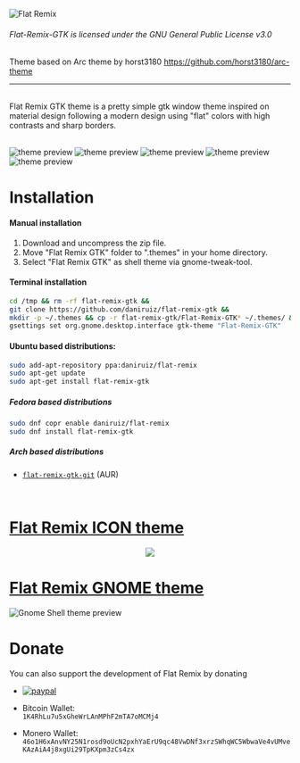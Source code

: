 ![Flat Remix](https://cdn.rawgit.com/daniruiz/Flat-Remix-GTK/master/logo.png)

###### Flat-Remix-GTK is licensed under the GNU General Public License v3.0
Theme based on Arc theme by horst3180 https://github.com/horst3180/arc-theme
<hr>
<br>
Flat Remix GTK theme is a pretty simple gtk window theme inspired on material design following a modern design using "flat" colors with high contrasts and sharp borders.
<br><br>

![theme preview](https://raw.githubusercontent.com/daniruiz/Flat-Remix-GTK/master/1.png)
![theme preview](https://raw.githubusercontent.com/daniruiz/Flat-Remix-GTK/master/2.png)
![theme preview](https://raw.githubusercontent.com/daniruiz/Flat-Remix-GTK/master/3.png)
![theme preview](https://raw.githubusercontent.com/daniruiz/Flat-Remix-GTK/master/4.png)
![theme preview](https://raw.githubusercontent.com/daniruiz/Flat-Remix-GTK/master/5.png)
<br>

# Installation

#### Manual installation

1. Download and uncompress the zip file.
1. Move "Flat Remix GTK" folder to ".themes" in your home directory.
1. Select "Flat Remix GTK" as shell theme via gnome-tweak-tool.

#### Terminal installation

```sh
cd /tmp && rm -rf flat-remix-gtk &&
git clone https://github.com/daniruiz/flat-remix-gtk &&
mkdir -p ~/.themes && cp -r flat-remix-gtk/Flat-Remix-GTK* ~/.themes/ &&
gsettings set org.gnome.desktop.interface gtk-theme "Flat-Remix-GTK"
```

#### Ubuntu based distributions:

```sh
sudo add-apt-repository ppa:daniruiz/flat-remix
sudo apt-get update
sudo apt-get install flat-remix-gtk
```

##### Fedora based distributions

```sh
sudo dnf copr enable daniruiz/flat-remix
sudo dnf install flat-remix-gtk
```

##### Arch based distributions
+ [`flat-remix-gtk-git`](https://aur.archlinux.org/packages/flat-remix-gtk-git/) (AUR)


<br>

# [Flat Remix ICON theme](https://github.com/daniruiz/Flat-Remix)
<p align="center">
<img src="https://raw.githubusercontent.com/daniruiz/Flat-Remix/master/preview.png">
</p>

# [Flat Remix GNOME theme](https://github.com/daniruiz/Flat-Remix-GNOME-theme)
![Gnome Shell theme preview](https://raw.githubusercontent.com/daniruiz/Flat-Remix-GNOME-theme/master/Images/1.png)

# Donate

You can also support the development of Flat Remix by donating  

- [![paypal](https://www.paypalobjects.com/en_US/i/btn/btn_donateCC_LG.gif)](https://www.paypal.com/cgi-bin/webscr?cmd=_s-xclick&hosted_button_id=7LEWLS78EAJGJ)

- Bitcoin Wallet:  
`1K4RhLu7u5xGheWrLAnMPhF2mTA7oMCMj4`  
  
- Monero Wallet:   `46o1H6xAnvNY25N1rosd9oUcN2pxhYaErU9qc48VwDNf3xrzSWhqWC5WbwaVe4vUMveKAzAiA4j8xgUi29TpKXpm3zCs4zx`  
